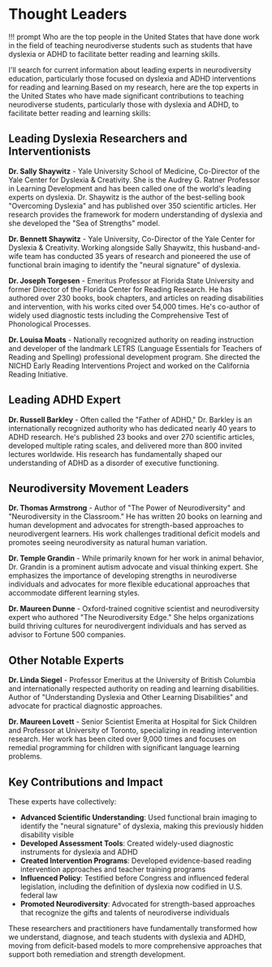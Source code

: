 # Thought Leaders

!!! prompt
    Who are the top people in the United States that have done work in the field of teaching neurodiverse students such as students that have dyslexia or ADHD to facilitate better reading and learning skills.

I'll search for current information about leading experts in neurodiversity education, particularly those focused on dyslexia and ADHD interventions for reading and learning.Based on my research, here are the top experts in the United States who have made significant contributions to teaching neurodiverse students, particularly those with dyslexia and ADHD, to facilitate better reading and learning skills:

## Leading Dyslexia Researchers and Interventionists

**Dr. Sally Shaywitz** - Yale University School of Medicine, Co-Director of the Yale Center for Dyslexia & Creativity. She is the Audrey G. Ratner Professor in Learning Development and has been called one of the world's leading experts on dyslexia. Dr. Shaywitz is the author of the best-selling book "Overcoming Dyslexia" and has published over 350 scientific articles. Her research provides the framework for modern understanding of dyslexia and she developed the "Sea of Strengths" model.

**Dr. Bennett Shaywitz** - Yale University, Co-Director of the Yale Center for Dyslexia & Creativity. Working alongside Sally Shaywitz, this husband-and-wife team has conducted 35 years of research and pioneered the use of functional brain imaging to identify the "neural signature" of dyslexia.

**Dr. Joseph Torgesen** - Emeritus Professor at Florida State University and former Director of the Florida Center for Reading Research. He has authored over 230 books, book chapters, and articles on reading disabilities and intervention, with his works cited over 54,000 times. He's co-author of widely used diagnostic tests including the Comprehensive Test of Phonological Processes.

**Dr. Louisa Moats** - Nationally recognized authority on reading instruction and developer of the landmark LETRS (Language Essentials for Teachers of Reading and Spelling) professional development program. She directed the NICHD Early Reading Interventions Project and worked on the California Reading Initiative.

## Leading ADHD Expert

**Dr. Russell Barkley** - Often called the "Father of ADHD," Dr. Barkley is an internationally recognized authority who has dedicated nearly 40 years to ADHD research. He's published 23 books and over 270 scientific articles, developed multiple rating scales, and delivered more than 800 invited lectures worldwide. His research has fundamentally shaped our understanding of ADHD as a disorder of executive functioning.

## Neurodiversity Movement Leaders

**Dr. Thomas Armstrong** - Author of "The Power of Neurodiversity" and "Neurodiversity in the Classroom." He has written 20 books on learning and human development and advocates for strength-based approaches to neurodivergent learners. His work challenges traditional deficit models and promotes seeing neurodiversity as natural human variation.

**Dr. Temple Grandin** - While primarily known for her work in animal behavior, Dr. Grandin is a prominent autism advocate and visual thinking expert. She emphasizes the importance of developing strengths in neurodiverse individuals and advocates for more flexible educational approaches that accommodate different learning styles.

**Dr. Maureen Dunne** - Oxford-trained cognitive scientist and neurodiversity expert who authored "The Neurodiversity Edge." She helps organizations build thriving cultures for neurodivergent individuals and has served as advisor to Fortune 500 companies.

## Other Notable Experts

**Dr. Linda Siegel** - Professor Emeritus at the University of British Columbia and internationally respected authority on reading and learning disabilities. Author of "Understanding Dyslexia and Other Learning Disabilities" and advocate for practical diagnostic approaches.

**Dr. Maureen Lovett** - Senior Scientist Emerita at Hospital for Sick Children and Professor at University of Toronto, specializing in reading intervention research. Her work has been cited over 9,000 times and focuses on remedial programming for children with significant language learning problems.

## Key Contributions and Impact

These experts have collectively:

- **Advanced Scientific Understanding**: Used functional brain imaging to identify the "neural signature" of dyslexia, making this previously hidden disability visible
- **Developed Assessment Tools**: Created widely-used diagnostic instruments for dyslexia and ADHD
- **Created Intervention Programs**: Developed evidence-based reading intervention approaches and teacher training programs
- **Influenced Policy**: Testified before Congress and influenced federal legislation, including the definition of dyslexia now codified in U.S. federal law
- **Promoted Neurodiversity**: Advocated for strength-based approaches that recognize the gifts and talents of neurodiverse individuals

These researchers and practitioners have fundamentally transformed how we understand, diagnose, and teach students with dyslexia and ADHD, moving from deficit-based models to more comprehensive approaches that support both remediation and strength development.